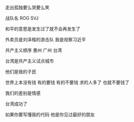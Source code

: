 走出孤独要么哭要么笑

战队名 ROG SVJ

和平的意思是发生过了就不会再发生了

外卖员是刘泽楷的游击队 我是视察习近平

共产主义顺序 惠州 广州 台湾

台湾是共产主义试点城市

他们是我的子民

世界上本没有钱 有的要钱 有的不要钱 求的人多了 也就不要钱了

我们的差别是情感

台湾成功了

如果你要写懂我的代码 他是你见过最好的朋友
